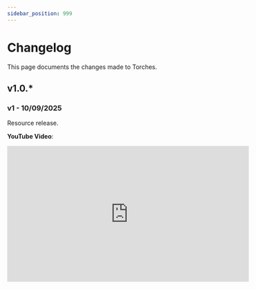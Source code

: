 ```yaml
---
sidebar_position: 999
---
```


# Changelog

This page documents the changes made to Torches.

## v1.0.\*

### v1 - 10/09/2025
Resource release.

**YouTube Video**:
<iframe width="560" height="315" src="https://www.youtube.com/embed/P0guxizHZI4?si=3TqCtm3qd964MuSA" title="YouTube video player" frameborder="0" allow="accelerometer; autoplay; clipboard-write; encrypted-media; gyroscope; picture-in-picture; web-share" referrerpolicy="strict-origin-when-cross-origin" allowfullscreen></iframe>
